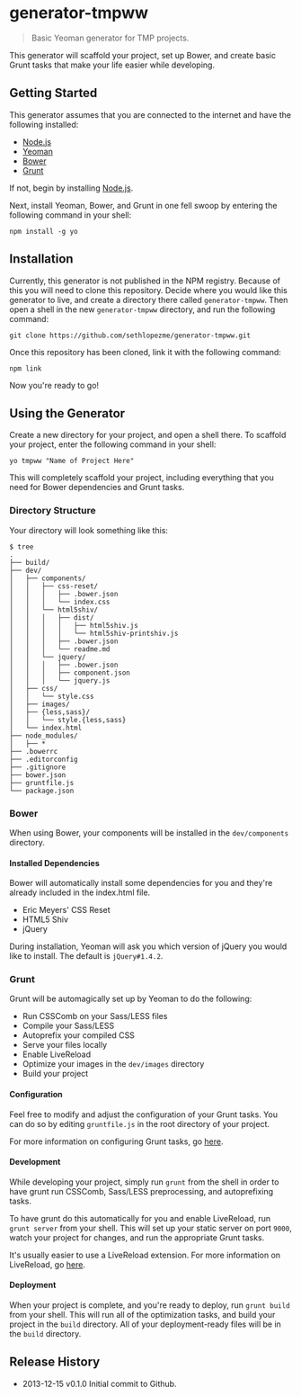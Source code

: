 generator-tmpww
===============

> Basic Yeoman generator for TMP projects.

This generator will scaffold your project, set up Bower, and create basic Grunt tasks that make your life easier while developing.

## Getting Started
This generator assumes that you are connected to the internet and have the following installed:

* [Node.js](http://nodejs.org/)
* [Yeoman](http://yeoman.io/)
* [Bower](http://bower.io/)
* [Grunt](http://gruntjs.com/)

If not, begin by installing [Node.js](http://nodejs.org/).

Next, install Yeoman, Bower, and Grunt in one fell swoop by entering the following command in your shell:

```shell
npm install -g yo
```

## Installation
Currently, this generator is not published in the NPM registry. Because of this you will need to clone this repository. Decide where you would like this generator to live, and create a directory there called `generator-tmpww`. Then open a shell in the new `generator-tmpww` directory, and run the following command:

```shell
git clone https://github.com/sethlopezme/generator-tmpww.git
```

Once this repository has been cloned, link it with the following command:

```shell
npm link
```

Now you're ready to go!

## Using the Generator
Create a new directory for your project, and open a shell there. To scaffold your project, enter the following command in your shell:

```shell
yo tmpww "Name of Project Here"
```

This will completely scaffold your project, including everything that you need for Bower dependencies and Grunt tasks.

### Directory Structure
Your directory will look something like this:

```shell
$ tree
.
├── build/
├── dev/
│   ├── components/
│   │   ├── css-reset/
│   │   │   ├── .bower.json
│   │   │   └── index.css
│   │   └── html5shiv/
│   │   │   ├── dist/
│   │   │   │   ├── html5shiv.js
│   │   │   │   └── html5shiv-printshiv.js
│   │   │   ├── .bower.json
│   │   │   └── readme.md
│   │   └── jquery/
│   │   │   ├── .bower.json
│   │   │   ├── component.json
│   │   │   └── jquery.js
│   ├── css/
│   │   └── style.css
│   ├── images/
│   ├── {less,sass}/
│   │   └── style.{less,sass}
│   └── index.html
├── node_modules/
│   ├── *
├── .bowerrc
├── .editorconfig
├── .gitignore
├── bower.json
├── gruntfile.js
└── package.json
```

### Bower
When using Bower, your components will be installed in the `dev/components` directory.

#### Installed Dependencies
Bower will automatically install some dependencies for you and they're already included in the index.html file.

* Eric Meyers' CSS Reset
* HTML5 Shiv
* jQuery

During installation, Yeoman will ask you which version of jQuery you would like to install. The default is `jQuery#1.4.2`.

### Grunt
Grunt will be automagically set up by Yeoman to do the following:

* Run CSSComb on your Sass/LESS files
* Compile your Sass/LESS
* Autoprefix your compiled CSS
* Serve your files locally
* Enable LiveReload
* Optimize your images in the `dev/images` directory
* Build your project

#### Configuration
Feel free to modify and adjust the configuration of your Grunt tasks. You can do so by editing `gruntfile.js` in the root directory of your project.

For more information on configuring Grunt tasks, go [here](http://gruntjs.com/configuring-tasks).

#### Development
While developing your project, simply run `grunt` from the shell in order to have grunt run CSSComb, Sass/LESS preprocessing, and autoprefixing tasks.

To have grunt do this automatically for you and enable LiveReload, run `grunt server` from your shell. This will set up your static server on port `9000`, watch your project for changes, and run the appropriate Grunt tasks.

It's usually easier to use a LiveReload extension. For more information on LiveReload, go [here](http://livereload.com/).

#### Deployment

When your project is complete, and you're ready to deploy, run `grunt build` from your shell. This will run all of the optimization tasks, and build your project in the `build` directory. All of your deployment-ready files will be in the `build` directory.

## Release History

* 2013-12-15		v0.1.0			Initial commit to Github.